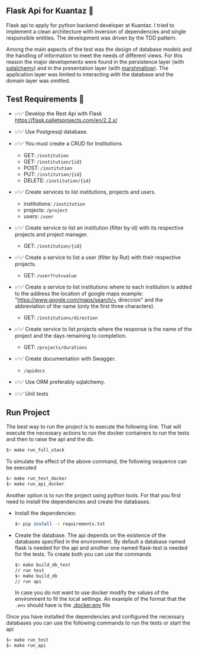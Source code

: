 ## Flask Api for Kuantaz 🐍

Flask api to apply for python backend developer at Kuantaz. 
I tried to implement a clean architecture with inversion of 
dependencies and single responsible entities. 
The development was driven by the TDD pattern.

Among the main aspects of the test was the design of 
database models and the handling of information to 
meet the needs of different views. For this reason 
the major developments were found in the persistence 
layer (with [sqlalchemy](https://sqlalchemy.org)) and in the presentation layer 
(with [marshmallow](https://marshmallow.readthedocs.io/en/stable/)). The application layer was limited to 
interacting with the database and the domain layer was omitted. 

## Test Requirements 🧐

- ✅✅ Develop the Rest Api with Flask https://flask.palletsprojects.com/en/2.2.x/
- ✅✅ Use Postgresql database.
- ✅✅ You must create a CRUD for Institutions
  - GET: `/institution`
  - GET: `/institution/{id}`
  - POST: `/institution`
  - PUT: `/institution/{id}`
  - DELETE: `/institution/{id}`
- ✅✅ Create services to list institutions, projects and users.
  - institutions: `/institution`
  - projects: `/project`
  - users: `/user`
- ✅✅ Create service to list an institution (filter by id) with its respective projects and project manager.
  - GET: `/institution/{id}`
- ✅✅ Create a service to list a user (filter by Rut) with their respective projects.
  - GET: `/user?rut=value`
- ✅✅ Create a service to list institutions where to each institution is added to the address the location of google maps example: "https://www.google.com/maps/search/+ direccion" and the abbreviation of the name (only the first three characters).
  - GET: `/institutions/direction` 
- ✅✅ Create service to list projects where the response is the name of the project and the days remaining to completion. 
  - GET: `/projects/durations` 

- ✅✅ Create documentation with Swagger.
  - `/apidocs`
- ✅✅ Use ORM preferably sqlalchemy.
- ✅✅ Unit tests


## Run Project

The best way to run the project is to execute the following line. 
That will execute the necessary actions to run the docker 
containers to run the tests and then to raise the api and the db.

```bash
$> make run_full_stack
```

To simulate the effect of the above command, the following sequence can be executed 

```bash
$> make run_test_docker
$> make run_api_docker
```

Another option is to run the project using python tools. 
For that you first need to install the dependencies and create the databases. 

- Install the dependencies:
  ```bash
  $> pip install -r requirements.txt
  ```

- Create the database. The api depends on the existence of the 
  databases specified in the environment. By default a database named 
  flask is needed for the api and another one named flask-test is 
  needed for the tests. To create both you can use the commands 
  
  ```bash
  $> make build_db_test
  // run test
  $> make build_db
  // run api 
  ```
  In case you do not want to use docker modify the values of the 
  environment to fit the local settings. 
  An example of the format that the `.env` should have is the [.docker.env](https://github.com/danielorlando97/api-for-kuantaz/blob/main/.docker.env) file

Once you have installed the dependencies and configured 
the necessary databases you can use the following 
commands to run the tests or start the api

```bash
$> make run_test
$> make run_api
```

